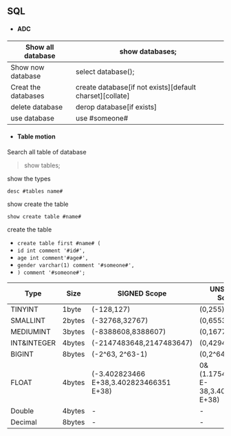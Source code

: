 ## SQL
* #### ADC
Show all database   |show databases;    
| ----------------- | ------------------- |
Show now database   |select database(); 
Creat the databases |create database[if not exists][default charset][collate]
delete database     |derop database[if exists]
use database        |use #someone#  

* #### Table motion
Search all table of database
>show tables;

show the types

`desc #tables name#`

show create the table

`show create table #name#`

create the table

* `create table first #name# (`
* `id int comment '#id#',`  
* `age int comment'#age#',` 
* `gender varchar(1) comment '#someone#',`
* `) comment '#someone#';`

Type    | Size    | SIGNED Scope | UNSIGNED Scope | Describe
 ----- | ------- | ------------ | ------------ | ----- 
 TINYINT | 1byte  | (-128,127) | (0,255) | little int
SMALLINT | 2bytes | (-32768,32767) | (0,65535) | large int
MEDIUMINT | 3bytes | (-8388608,8388607) | (0,16777215) | large int
INT&INTEGER | 4bytes | (-2147483648,2147483647) | (0,4294967295) | large int
BIGINT | 8bytes | (-2^63, 2^63-1) | (0,2^64-1) | large int 
FLOAT | 4bytes | (-3.402823466 E+38,3.402823466351 E+38) | 0&(1.175494351 E-38,3.402823466 E+38) | float
Double | 4bytes | - | - | -
Decimal | 8bytes | - | - | -



